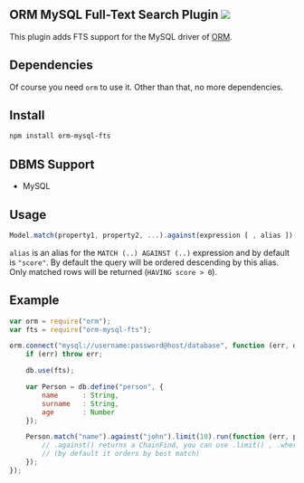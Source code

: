 ## ORM MySQL Full-Text Search Plugin [![](https://badge.fury.io/js/orm-mysql-fts.png)](https://npmjs.org/package/orm-mysql-fts)

This plugin adds FTS support for the MySQL driver of [ORM](http://github.com/dresende/node-orm2).

## Dependencies

Of course you need `orm` to use it. Other than that, no more dependencies.

## Install

```sh
npm install orm-mysql-fts
```

## DBMS Support

- MySQL

## Usage

```js
Model.match(property1, property2, ...).against(expression [ , alias ])
```

`alias` is an alias for the `MATCH (..) AGAINST (..)` expression and by default is `"score"`. By default the query will
be ordered descending by this alias. Only matched rows will be returned (`HAVING score > 0`).

## Example

```js
var orm = require("orm");
var fts = require("orm-mysql-fts");

orm.connect("mysql://username:password@host/database", function (err, db) {
	if (err) throw err;

	db.use(fts);

	var Person = db.define("person", {
		name      : String,
		surname   : String,
		age       : Number
	});

	Person.match("name").against("john").limit(10).run(function (err, people) {
		// .against() returns a ChainFind, you can use .limit() , .where() ..
		// (by default it orders by best match)
	});
});
```
